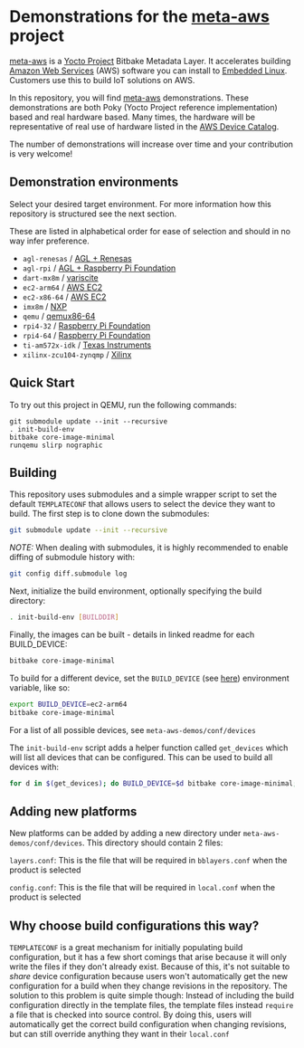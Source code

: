 # Demonstrations for the **[meta-aws](https://github.com/aws/meta-aws)** project

[meta-aws](https://github.com/aws/meta-aws) is a [Yocto
Project](https://www.yoctoproject.org/) Bitbake Metadata Layer. It
accelerates building [Amazon Web Services](https://aws.amazon.com)
(AWS) software you can install to [Embedded
Linux](https://elinux.org/Main_Page). Customers use this to build IoT
solutions on AWS.

In this repository, you will find
[meta-aws](https://github.com/aws/meta-aws) demonstrations.  These
demonstrations are both Poky (Yocto Project reference implementation)
based and real hardware based.  Many times, the hardware will be
representative of real use of hardware listed in the [AWS Device
Catalog](https://devices.amazonaws.com).

The number of demonstrations will increase over time and your
contribution is very welcome!

## Demonstration environments

Select your desired target environment.  For more information how this
repository is structured see the next section.

These are listed in alphabetical order for ease of selection and
should in no way infer preference.

- `agl-renesas` / [AGL + Renesas](meta-aws-demos/conf/devices/agl-renesas/README.md)
- `agl-rpi` / [AGL + Raspberry Pi Foundation](meta-aws-demos/conf/devices/agl-rpi/README.md)
- `dart-mx8m` / [variscite](meta-aws-demos/conf/devices/dart-mx8m/README.md)
- `ec2-arm64` / [AWS EC2](meta-aws-demos/conf/devices/ec2-arm64/README.md)
- `ec2-x86-64` / [AWS EC2](meta-aws-demos/conf/devices/ec2-x86-64/README.md)
- `imx8m` / [NXP](meta-aws-demos/conf/devices/imx8m/README.md)
- `qemu` / [qemux86-64](meta-aws-demos/conf/devices/qemu/README.md)
- `rpi4-32` / [Raspberry Pi Foundation](meta-aws-demos/conf/devices/rpi4-32/README.md)
- `rpi4-64` / [Raspberry Pi Foundation](meta-aws-demos/conf/devices/rpi4-64/README.md)
- `ti-am572x-idk` / [Texas Instruments](meta-aws-demos/conf/devices/ti-am572x-idk/README.md)
- `xilinx-zcu104-zynqmp` / [Xilinx](meta-aws-demos/conf/devices/xilinx-zcu104-zynqmp/README.md)

## Quick Start

To try out this project in QEMU, run the following commands:

```
git submodule update --init --recursive
. init-build-env
bitbake core-image-minimal
runqemu slirp nographic
```

## Building

This repository uses submodules and a simple wrapper script to set the default
`TEMPLATECONF` that allows users to select the device they want to build. The
first step is to clone down the submodules:

```bash
git submodule update --init --recursive
```

*NOTE:* When dealing with submodules, it is highly recommended to enable
diffing of submodule history with:
```bash
git config diff.submodule log
```

Next, initialize the build environment, optionally specifying the build directory:

```bash
. init-build-env [BUILDDIR]
```

Finally, the images can be built - details in linked readme for each BUILD_DEVICE:

```bash
bitbake core-image-minimal
```
To build for a different device, set the `BUILD_DEVICE` (see [here](#Demonstration-environments)) environment variable,
like so:

```bash
export BUILD_DEVICE=ec2-arm64
bitbake core-image-minimal
```

For a list of all possible devices, see `meta-aws-demos/conf/devices`

The `init-build-env` script adds a helper function called `get_devices` which
will list all devices that can be configured. This can be used to build all devices with:

```bash
for d in $(get_devices); do BUILD_DEVICE=$d bitbake core-image-minimal; done
```

## Adding new platforms

New platforms can be added by adding a new directory under
`meta-aws-demos/conf/devices`. This directory should contain 2 files:

`layers.conf`: This is the file that will be required in `bblayers.conf` when
the product is selected

`config.conf`: This is the file that will be required in `local.conf` when the
product is selected


## Why choose build configurations this way?

`TEMPLATECONF` is a great mechanism for initially populating build
configuration, but it has a few short comings that arise because it will only
write the files if they don't already exist. Because of this, it's not suitable
to _share_ device configuration because users won't automatically get the new
configuration for a build when they change revisions in the repository. The
solution to this problem is quite simple though: Instead of including the build
configuration directly in the template files, the template files instead
`require` a file that is checked into source control. By doing this, users will
automatically get the correct build configuration when changing revisions, but
can still override anything they want in their `local.conf`
